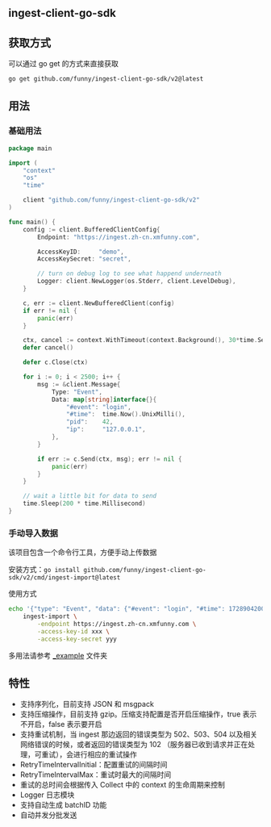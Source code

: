 ingest-client-go-sdk
---

## 获取方式

可以通过 go get 的方式来直接获取

```bash
go get github.com/funny/ingest-client-go-sdk/v2@latest
```

## 用法

### 基础用法
```go
package main

import (
	"context"
	"os"
	"time"

	client "github.com/funny/ingest-client-go-sdk/v2"
)

func main() {
	config := client.BufferedClientConfig{
		Endpoint: "https://ingest.zh-cn.xmfunny.com",

		AccessKeyID:     "demo",
		AccessKeySecret: "secret",

		// turn on debug log to see what happend underneath
		Logger: client.NewLogger(os.Stderr, client.LevelDebug),
	}

	c, err := client.NewBufferedClient(config)
	if err != nil {
		panic(err)
	}

	ctx, cancel := context.WithTimeout(context.Background(), 30*time.Second)
	defer cancel()

	defer c.Close(ctx)

	for i := 0; i < 2500; i++ {
		msg := &client.Message{
			Type: "Event",
			Data: map[string]interface{}{
				"#event": "login",
				"#time":  time.Now().UnixMilli(),
				"pid":    42,
				"ip":     "127.0.0.1",
			},
		}

		if err := c.Send(ctx, msg); err != nil {
			panic(err)
		}
	}

	// wait a little bit for data to send
	time.Sleep(200 * time.Millisecond)
}
```

### 手动导入数据

该项目包含一个命令行工具，方便手动上传数据

安装方式：`go install github.com/funny/ingest-client-go-sdk/v2/cmd/ingest-import@latest`

使用方式

```sh
echo '{"type": "Event", "data": {"#event": "login", "#time": 1728904200000}}' | \
	ingest-import \
		-endpoint https://ingest.zh-cn.xmfunny.com \
		-access-key-id xxx \
		-access-key-secret yyy
```

多用法请参考 [_example](_example) 文件夹

## 特性
- 支持序列化，目前支持 JSON 和 msgpack
- 支持压缩操作，目前支持 gzip。压缩支持配置是否开启压缩操作，true 表示不开启，false 表示要开启
- 支持重试机制，当 ingest 那边返回的错误类型为 502、503、504 以及相关网络错误的时候，或者返回的错误类型为 102 （服务器已收到请求并正在处理，可重试），会进行相应的重试操作
- RetryTimeIntervalInitial：配置重试的间隔时间
- RetryTimeIntervalMax：重试时最大的间隔时间
- 重试的总时间会根据传入 Collect 中的 context 的生命周期来控制
- Logger 日志模块
- 支持自动生成 batchID 功能
- 自动并发分批发送
